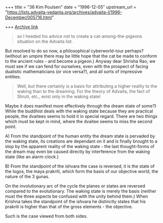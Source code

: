 +++
title = "36 Kim Poulsen"
date = "1996-12-05"
upstream_url = "https://lists.advaita-vedanta.org/archives/advaita-l/1996-December/005716.html"

+++
[Archive link](https://lists.advaita-vedanta.org/archives/advaita-l/1996-December/005716.html)

>so I heeded his advice
>not to create a cat-among-the-pigeons
>situation on the Advaita list.

But resolved to do so now, a philosophical cyberworld-tour
perhaps? (without an umpire there may be little hope that
the cat be made to conform to the ancient rules - and become
a pigeon.)  Anyway dear Shrisha Rao, we must
see if we can fend for ourselves, even with the prospect
of facing dualistic mathematicians (or vice versa?), and all sorts
of impressive entities.

>Well, but there certainly is a basis for attributing a higher reality
>to the waking than to the dreaming.  For the theory of Advaita, the
>fact of Shruti, etc., exist only in the waking state!

Maybe it does manifest more effectively through the dream state
of some?) While the buddhist deals with the waking state because
they are practical people, the dvaitees seems to hold it in special
regard. There are two things which must be kept in mind, where
the dvaitee seems to miss the second point.

A) From the standpoint of the human entity the dream state is
pervaded by the waking state, its creations are dependant on it
and is finally brought to a stop by the apparent reality of the
waking state - the last thought-forms of the dream may even
be caused directly by interference from the waking state (like
an alarm-clock.)

B) From the standpoint of the ishvara the case is reversed,
it is the state of the logos, the maya prakriti, which form
the basis of our objective world, the nature of the 3 gunas.

   On the involutionary arc of the cycle the planes or states
are reversed compared to the evolutionary. The waking state
is merely the basis (neither must the three aspects be confused
with the unity behind them.)
  When Krishna takes the standpoint of the ishvara he distinctly
states that his prakriti is higher than that of the gross elements -
the objective.

  Such is the case viewed from both sides.

